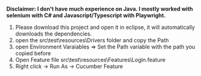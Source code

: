 **Disclaimer: I don't have much experience on Java. I mostly worked with selenium with C# and Javascript/Typescript with Playwright.**


1. Please download this project and open it in eclipse, it will automatically downloads the dependencies.
2. open the src\test\resources\Drivers folder and copy the Path
3. open Environment Varaiables => Set the Path variable with the path you copied before
4. Open Feature file src\test\resources\Features\Login.feature
5. Right click -> Run As -> Cucumber Feature
